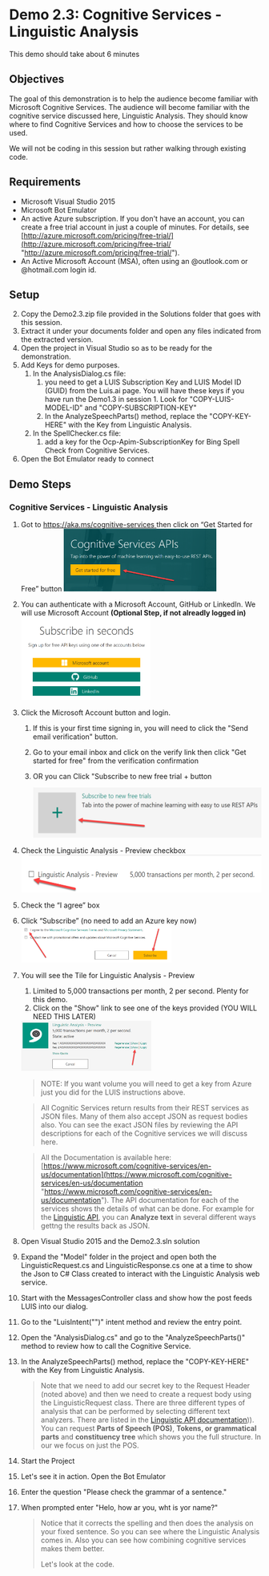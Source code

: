 # Demo 2.3: Cognitive Services - Linguistic Analysis #
This demo should take about 6 minutes
## Objectives ##
The goal of this demonstration is to help the audience become familiar with Microsoft Cognitive Services.  The audience will become familiar with the cognitive service discussed here, Linguistic Analysis.  They should know where to find Cognitive Services and how to choose the services to be used.

We will not be coding in this session but rather walking through existing code.

## Requirements ##
- Microsoft Visual Studio 2015
- Microsoft Bot Emulator
- An active Azure subscription.  If you don't have an account, you can create a free trial account in just a couple of minutes.  For details, see [http://azure.microsoft.com/pricing/free-trial/](http://azure.microsoft.com/pricing/free-trial/ "http://azure.microsoft.com/pricing/free-trial/").
- An Active Microsoft Account (MSA), often using an @outlook.com or @hotmail.com login id.
## Setup
2. Copy the Demo2.3.zip file provided in the Solutions folder that goes with this session.
3. Extract it under your documents folder and open any files indicated from the extracted version. 
4. Open the project in Visual Studio so as to be ready for the demonstration.
5. Add Keys for demo purposes.
	1.	In the AnalysisDialog.cs file:
		1.	 you need to get a LUIS Subscription Key and LUIS Model ID (GUID) from the Luis.ai page.  You will have these keys if you have run the Demo1.3 in session 1.  Look for "COPY-LUIS-MODEL-ID" and "COPY-SUBSCRIPTION-KEY"
		2. In the AnalyzeSpeechParts() method, replace the "COPY-KEY-HERE" with the Key from Linguistic Analysis.
	1. In the SpellChecker.cs file:
		1. add a key for the Ocp-Apim-SubscriptionKey for Bing Spell Check from Cognitive Services.
5. Open the Bot Emulator ready to connect


## Demo Steps ##
### Cognitive Services - Linguistic Analysis ##
1. Got to [https://aka.ms/cognitive-services ](https://aka.ms/cognitive-services  "https://aka.ms/cognitive-services ") then click on “Get Started for Free” button
	<img src="./media/COG-GetStarted.png" Height="125"/>

2. You can authenticate with a Microsoft Account, GitHub or LinkedIn.  We will use Microsoft Account **(Optional Step, if not alreadly logged in)**
	<img src="./media/COG-Signin.png" Height=165/>

3. Click the Microsoft Account button and login.
    1. If this is your first time signing in, you will need to click the "Send email verification" button.
    1. Go to your email inbox and click on the verify link then click "Get started for free" from the verification confirmation
    3. OR you can Click "Subscribe to new free trial + button

		<img src="./media/COG-NewFreeTrial.png" Height=100/>

2. Check the Linguistic Analysis - Preview checkbox
	<img src="./media/COG-Linguistic.png" Height=75/>

1. Check the “I agree” box
1. Click “Subscribe” (no need to add an Azure key now)
	<img src="./media/COG-AgreeSubscribe.png" Height="75"/>

2. You will see the Tile for Linguistic Analysis - Preview
	1. Limited to 5,000 transactions per month, 2 per second.  Plenty for this demo.
	2. Click on the "Show" link to see one of the keys provided (YOU WILL NEED THIS LATER)
	<img src="./media/COG-LA-ShowKey.png" Height="100"/>

	> NOTE: If you want volume you will need to get a key from Azure just you did for the LUIS instructions above.

	> All Cognitic Services return results from their REST services as JSON files.  Many of them also accept JSON as request bodies also.  You can see the exact JSON files by reviewing the API descriptions for each of the Cognitive services we will discuss here.

	> All the Documentation is available here: [https://www.microsoft.com/cognitive-services/en-us/documentation](https://www.microsoft.com/cognitive-services/en-us/documentation "https://www.microsoft.com/cognitive-services/en-us/documentation").  The API documentation for each of the services shows the details of what can be done.  For example for the [Linguistic API](https://westus.dev.cognitive.microsoft.com/docs/services/56ea598f778daf01942505ff/operations/56ea5a1cca73071fd4b102bb "Linguistic API"), you can **Analyze text** in several different ways gettng the results back as JSON.
1.	Open Visual Studio 2015 and the Demo2.3.sln solution
2.	Expand the "Model" folder in the project and open both the LinguisticRequest.cs and LinguisticResponse.cs one at a time to show the Json to C# Class created to interact with the Linguistic Analysis web service.
3.	Start with the MessagesController class and show how the post feeds LUIS into our dialog.
4.	Go to the "LuisIntent("")" intent method and review the entry point.
4.	Open the "AnalysisDialog.cs" and go to the "AnalyzeSpeechParts()" method to review how to call the Cognitive Service.
2. In the AnalyzeSpeechParts() method, replace the "COPY-KEY-HERE" with the Key from Linguistic Analysis.
	
	> Note that we need to add our secret key to the Request Header (noted above) and then we need to create a request body using the LinguisticRequest class.  There are three different types of analysis that can be performed by selecting different text analyzers.  There are listed in the [Linguistic API documentation](https://westus.dev.cognitive.microsoft.com/docs/services/56ea598f778daf01942505ff/operations/56ea59bfca73071fd4b102ba "Linguistic API documentation"))).  You can request **Parts of Speech (POS)**, **Tokens, or grammatical parts** and **constituency tree** which shows you the full structure.  In our we focus on just the POS.

2.	Start the Project
1.  Let's see it in action.  Open the Bot Emulator
2.  Enter the question "Please check the grammar of a sentence."
3.  When prompted enter "Helo, how ar you, wht is yor name?"

	> Notice that it corrects the spelling and then does the analysis on your fixed sentence. So you can see where the Linguistic Analysis comes in.  Also you can see how combining cognitive services makes them better.
	>
	> Let's look at the code.






